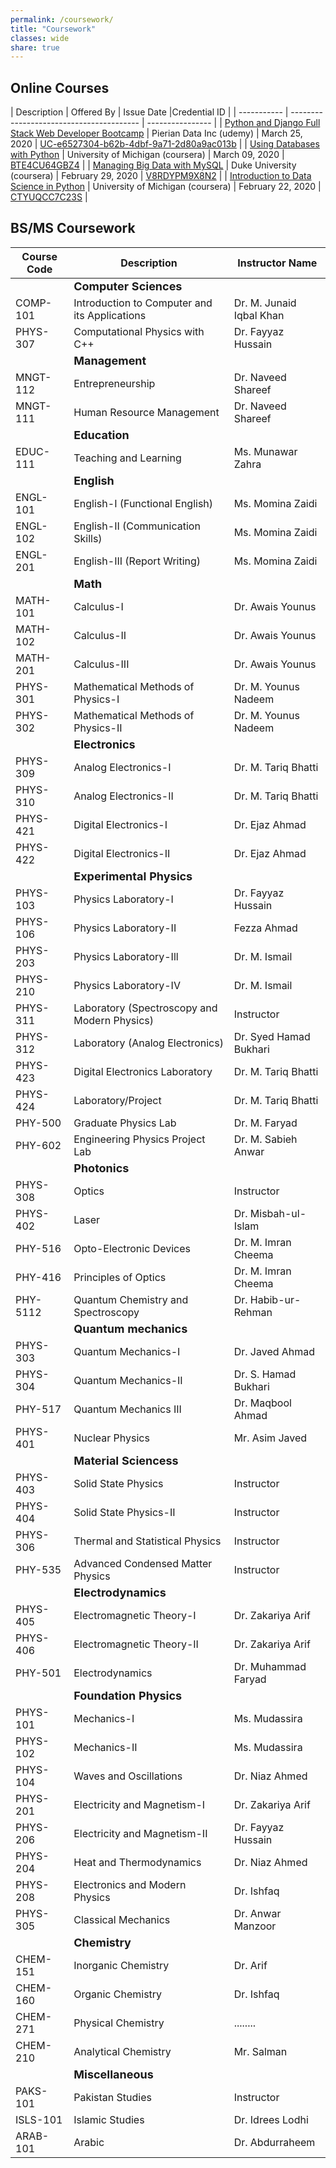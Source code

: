 ```yaml
---
permalink: /coursework/
title: "Coursework"
classes: wide
share: true
---
```


## Online Courses

  | Description | Offered By | Issue Date |Credential ID |
  | ----------- | ---------------------------------------- | ---------------- |
  | [Python and Django Full Stack Web Developer Bootcamp](https://www.udemy.com/course/python-and-django-full-stack-web-developer-bootcamp) | Pierian Data Inc (udemy) | March 25, 2020 | [UC-e6527304-b62b-4dbf-9a71-2d80a9ac013b](http://ude.my/UC-e6527304-b62b-4dbf-9a71-2d80a9ac013b) |
  | [Using Databases with Python](https://www.coursera.org/learn/python-databases/) | University of Michigan (coursera) | March 09, 2020 | [BTE4CU64GBZ4](https://www.coursera.org/account/accomplishments/verify/BTE4CU64GBZ4) |
  | [Managing Big Data with MySQL](https://www.coursera.org/learn/analytics-mysql/) | Duke University (coursera) | February 29, 2020 | [V8RDYPM9X8N2](https://www.coursera.org/account/accomplishments/certificate/V8RDYPM9X8N2) |
  | [Introduction to Data Science in Python](https://www.coursera.org/learn/python-data-analysis) | University of Michigan (coursera) | February 22, 2020 | [CTYUQCC7C23S](https://www.coursera.org/account/accomplishments/verify/CTYUQCC7C23S) |


## BS/MS Coursework

  | Course Code | Description |Instructor Name |
  | ----------- | ---------------------------------------- | ---------------- |
  | | **<font size="+1">Computer Sciences</font>** | |
  | COMP-101 | Introduction to Computer and its Applications | Dr. M. Junaid Iqbal Khan |
  | PHYS-307 | Computational Physics with C++ | Dr. Fayyaz Hussain |
  |  | **<font size="+1">Management</font>** | |
  | MNGT-112 | Entrepreneurship | Dr. Naveed Shareef |
  | MNGT-111 | Human Resource Management | Dr. Naveed Shareef |
  |  | **<font size="+1">Education</font>** | |               |
  | EDUC-111 | Teaching and Learning | Ms. Munawar Zahra |
  |          | **<font size="+1">English</font>** |                  |
  | ENGL-101 | English-I (Functional English) | Ms. Momina Zaidi |
  | ENGL-102 | English-II (Communication Skills) | Ms. Momina Zaidi |
  | ENGL-201 | English-III (Report Writing) | Ms. Momina Zaidi |
  |          | **<font size="+1">Math</font>** |                  |
  | MATH-101 | Calculus-I | Dr. Awais Younus |
  | MATH-102 | Calculus-II | Dr. Awais Younus |
  | MATH-201 | Calculus-III | Dr. Awais Younus |
  | PHYS-301 | Mathematical Methods of Physics-I | Dr. M. Younus Nadeem |
  | PHYS-302 | Mathematical Methods of Physics-II | Dr. M. Younus Nadeem |
  |          | **<font size="+1">Electronics</font>** |                  |
  | PHYS-309 | Analog Electronics-I | Dr. M. Tariq Bhatti |
  | PHYS-310 | Analog Electronics-II | Dr. M. Tariq Bhatti |
  | PHYS-421 | Digital Electronics-I | 	Dr. Ejaz Ahmad |
  | PHYS-422 | Digital Electronics-II | 	Dr. Ejaz Ahmad |
  |          | **<font size="+1">Experimental Physics</font>** |                  |
  | PHYS-103 | Physics Laboratory-I | 	Dr. Fayyaz Hussain |
  | PHYS-106 | Physics Laboratory-II | Fezza Ahmad |
  | PHYS-203 | Physics Laboratory-Ill | Dr. M. Ismail |
  | PHYS-210 | Physics Laboratory-IV | Dr. M. Ismail |
  | PHYS-311 | Laboratory (Spectroscopy and Modern Physics) | Instructor |
  | PHYS-312 | Laboratory (Analog Electronics) | Dr. Syed Hamad Bukhari |
  | PHYS-423 | Digital Electronics Laboratory | Dr. M. Tariq Bhatti |
  | PHYS-424 | Laboratory/Project | Dr. M. Tariq Bhatti |
  | PHY-500 | Graduate Physics Lab | Dr. M. Faryad |
  | PHY-602 | Engineering Physics Project Lab | Dr. M. Sabieh Anwar |
  |          | **<font size="+1">Photonics</font>** |                  |
  | PHYS-308 | Optics | Instructor |
  | PHYS-402 | Laser | Dr. Misbah-ul-Islam |
  | PHY-516 | Opto-Electronic Devices | Dr. M. Imran Cheema |
  | PHY-416 | Principles of Optics | Dr. M. Imran Cheema |
  | PHY-5112 | Quantum Chemistry and Spectroscopy | Dr. Habib-ur- Rehman |
  |          | **<font size="+1">Quantum mechanics</font>**  |                  |
  | PHYS-303 | Quantum Mechanics-I | Dr. Javed Ahmad |
  | PHYS-304 | Quantum Mechanics-II | Dr. S. Hamad Bukhari |
  | PHY-517 | Quantum Mechanics III | Dr. Maqbool Ahmad |
  | PHYS-401 | Nuclear Physics | Mr. Asim Javed |
  |          | **<font size="+1">Material Sciencess</font>**  |                  |
  | PHYS-403 | Solid State Physics | Instructor |
  | PHYS-404 | Solid State Physics-II | Instructor |
  | PHYS-306 | Thermal and Statistical Physics | Instructor |
  | PHY-535 | Advanced Condensed Matter Physics | Instructor |
  | | **<font size="+1">Electrodynamics</font>**  ||
  | PHYS-405 | Electromagnetic Theory-I | Dr. Zakariya Arif |
  | PHYS-406 | Electromagnetic Theory-II | Dr. Zakariya Arif |
  | PHY-501 | Electrodynamics | Dr. Muhammad Faryad |
  | | **<font size="+1">Foundation Physics</font>** | |
  | PHYS-101 | Mechanics-I | Ms. Mudassira |
  | PHYS-102 | Mechanics-II | Ms. Mudassira |
  | PHYS-104 | Waves and Oscillations | Dr. Niaz Ahmed |
  | PHYS-201 | Electricity and Magnetism-I | Dr. Zakariya Arif |
  | PHYS-206 | Electricity and Magnetism-II | Dr. Fayyaz Hussain |
  | PHYS-204 | Heat and Thermodynamics | Dr. Niaz Ahmed |
  | PHYS-208 | Electronics and Modern Physics | Dr. Ishfaq |
  | PHYS-305 | Classical Mechanics | Dr. Anwar Manzoor |
  | | **<font size="+1">Chemistry</font>** | |
  | CHEM-151 | Inorganic Chemistry | Dr. Arif |
  | CHEM-160 | Organic Chemistry | Dr. Ishfaq |
  | CHEM-271 | Physical Chemistry | ........ |
  | CHEM-210 | Analytical Chemistry | Mr. Salman |
  | | **<font size="+1">Miscellaneous</font>** ||
  | PAKS-101 | Pakistan Studies | Instructor |
  | ISLS-101 | Islamic Studies | Dr. Idrees Lodhi |
  | ARAB-101 | Arabic | Dr. Abdurraheem |
